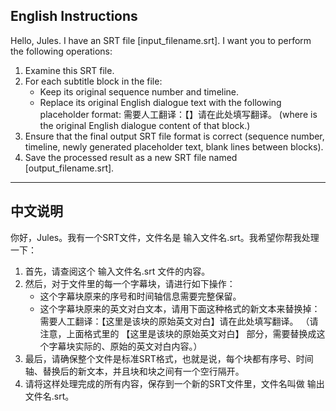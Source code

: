 ## English Instructions

Hello, Jules. I have an SRT file [input_filename.srt]. I want you to perform the following operations:

1. Examine this SRT file.
2. For each subtitle block in the file:
    - Keep its original sequence number and timeline.
    - Replace its original English dialogue text with the following placeholder format: 需要人工翻译：【<Original English Text>】请在此处填写翻译。 (where <Original English Text> is the original English dialogue content of that block.)
3. Ensure that the final output SRT file format is correct (sequence number, timeline, newly generated placeholder text, blank lines between blocks).
4. Save the processed result as a new SRT file named [output_filename.srt].

---

## 中文说明

你好，Jules。我有一个SRT文件，文件名是 输入文件名.srt。我希望你帮我处理一下：

1. 首先，请查阅这个 输入文件名.srt 文件的内容。
2. 然后，对于文件里的每一个字幕块，请进行如下操作：
    - 这个字幕块原来的序号和时间轴信息需要完整保留。
    - 这个字幕块原来的英文对白文本，请用下面这种格式的新文本来替换掉： 需要人工翻译：【这里是该块的原始英文对白】请在此处填写翻译。 （请注意，上面格式里的 【这里是该块的原始英文对白】 部分，需要替换成这个字幕块实际的、原始的英文对白内容。）
3. 最后，请确保整个文件是标准SRT格式，也就是说，每个块都有序号、时间轴、替换后的新文本，并且块和块之间有一个空行隔开。
4. 请将这样处理完成的所有内容，保存到一个新的SRT文件里，文件名叫做 输出文件名.srt。

